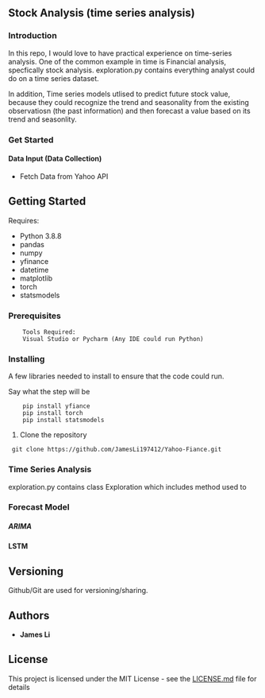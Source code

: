 ## Stock Analysis (time series analysis)

### Introduction

In this repo, I would love to have practical experience on time-series analysis. One of the common example in time is Financial analysis, specfically stock analysis. exploration.py contains everything analyst could do on a time series dataset. 


In addition, Time series models utlised to predict future stock value, because they could recognize the trend and seasonality from the existing observatiosn (the past information) and then forecast a value based on its trend and seasonlity.


### Get Started 
#### Data Input (Data Collection)
* Fetch Data from Yahoo API

## Getting Started
Requires:
* Python 3.8.8
* pandas 
* numpy
* yfinance
* datetime
* matplotlib
* torch
* statsmodels

### Prerequisites

```
    Tools Required:
    Visual Studio or Pycharm (Any IDE could run Python)
```

### Installing

A few libraries needed to install to ensure that the code could run.

Say what the step will be

```
    pip install yfiance
    pip install torch
    pip install statsmodels
```
1. Clone the repository
```
 git clone https://github.com/JamesLi197412/Yahoo-Fiance.git
```
 
### Time Series Analysis
exploration.py contains class Exploration which includes method used to  


### Forecast Model
##### ARIMA

#### LSTM



## Versioning

Github/Git are used for versioning/sharing. 

## Authors

* **James Li** 

## License

This project is licensed under the MIT License - see the [LICENSE.md](LICENSE.md) file for details
